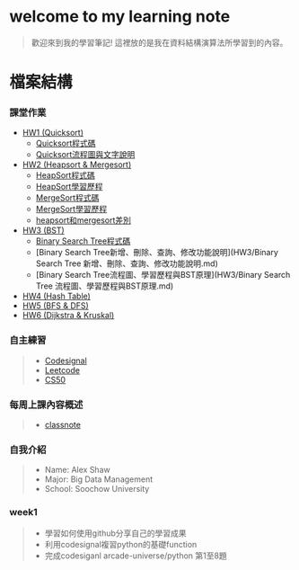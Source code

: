 # welcome to my learning note
> 歡迎來到我的學習筆記! 
> 這裡放的是我在資料結構演算法所學習到的內容。

# 檔案結構
### 課堂作業
- [HW1 (Quicksort)](HW1)
  - [Quicksort程式碼](HW1/QuickSort.ipynb)
  - [Quicksort流程圖與文字說明](HW1/README.md)
- [HW2 (Heapsort & Mergesort)](HW2)
  - [HeapSort程式碼](HW2/heapsort_06170131.py)
  - [HeapSort學習歷程](HW2/HeapSort學習歷程.md)
  - [MergeSort程式碼](HW2/mergesort_06170131.py)
  - [MergeSort學習歷程](HW2/MergeSort學習歷程.md)
  - [heapsort和mergesort差別](HW2/heapsort和mergesort差別.md)
- [HW3 (BST)](HW3)
  - [Binary Search Tree程式碼](HW3/binary_search_tree_06170131.py)
  - [Binary Search Tree新增、刪除、查詢、修改功能說明](HW3/Binary Search Tree 新增、刪除、查詢、修改功能說明.md)
  - [Binary Search Tree流程圖、學習歷程與BST原理](HW3/Binary Search Tree 流程圖、學習歷程與BST原理.md)
- [HW4 (Hash Table)](HW4)
- [HW5 (BFS & DFS)](HW5)
- [HW6 (Dijkstra & Kruskal)](HW6)

### 自主練習
> * [Codesignal](CodeSignal)
> * [Leetcode](Leetcode)
> * [CS50](CS50)
### 每周上課內容概述
> * [classnote](classnote)


### 自我介紹
> * Name: Alex Shaw
> * Major: Big Data Management
> * School: Soochow University  

### week1
> * 學習如何使用github分享自己的學習成果
> * 利用codesignal複習python的基礎function
> * 完成codesiganl arcade-universe/python 第1至8題
